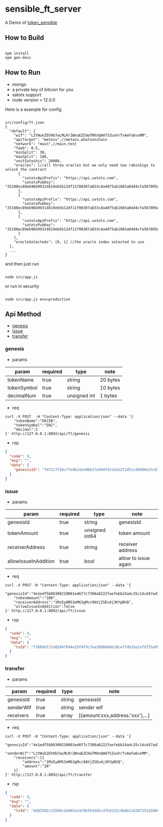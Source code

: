 # sensible_ft_server

A Demo of <a href="https://github.com/sensing-contract/token_sensible/blob/master/docs/token_cn.md">token_sensible</a>

## How to Build

```

npm install
npm gen-desc

```

## How to Run

- mongo
- a private key of bitcoin for you
- satotx support
- node version > 12.0.0

Here is a example for config

```

src/config/ft.json
{
  "default": {
    "wif": "L2YWukZEh9b7wLMLRrZWnaEZCHaTMXnQAH75ZuvhrTvAeFa6vxMM",
    "apiTarget": "metasv",//metasv,whatsonchain
    "network": "main",//main,test
    "feeb": 0.5,
    "minSplit": 30,
    "maxSplit": 100,
    "unitSatoshis": 20000,
    "oracles": [//all three oracles but we only need two rabinSigs to unlock the contract
      {
        "satotxApiPrefix": "https://api.satotx.com",
        "satotxPubKey": "25108ec89eb96b99314619eb5b124f11f00307a833cda48f5ab1865a04d4cfa567095ea4dd47cdf5c7568cd8efa77805197a67943fe965b0a558216011c374aa06a7527b20b0ce9471e399fa752e8c8b72a12527768a9fc7092f1a7057c1a1514b59df4d154df0d5994ff3b386a04d819474efbd99fb10681db58b1bd857f6d5"
      },
      {
        "satotxApiPrefix": "https://api.satotx.com",
        "satotxPubKey": "25108ec89eb96b99314619eb5b124f11f00307a833cda48f5ab1865a04d4cfa567095ea4dd47cdf5c7568cd8efa77805197a67943fe965b0a558216011c374aa06a7527b20b0ce9471e399fa752e8c8b72a12527768a9fc7092f1a7057c1a1514b59df4d154df0d5994ff3b386a04d819474efbd99fb10681db58b1bd857f6d5"
      },
      {
        "satotxApiPrefix": "https://api.satotx.com",
        "satotxPubKey": "25108ec89eb96b99314619eb5b124f11f00307a833cda48f5ab1865a04d4cfa567095ea4dd47cdf5c7568cd8efa77805197a67943fe965b0a558216011c374aa06a7527b20b0ce9471e399fa752e8c8b72a12527768a9fc7092f1a7057c1a1514b59df4d154df0d5994ff3b386a04d819474efbd99fb10681db58b1bd857f6d5"
      }
    ],
    "oracleSelecteds": [0, 1] //the oracle index selected to use
  },
  ...
}

```

and then just run

```

node src/app.js

```

or run in security

```

node src/app.js env=production

```

## <span id="apimethod">Api Method</span>

- [genesis](#genesis)
- [issue](#issue)
- [transfer](#transfer)

### <span id="genesis">genesis</span>

- params

| param       | required | type         | note     |
| ----------- | -------- | ------------ | -------- |
| tokenName   | true     | string       | 20 bytes |
| tokenSymbol | true     | string       | 10 bytes |
| decimalNum  | true     | unsigned int | 1 bytes  |

- req

```shell
curl -X POST  -H "Content-Type: application/json" --data '{
    "tokenName":"ENJIN",
    "tokenSymbol":"ENJ",
    "decimal":2
}' http://127.0.0.1:8092/api/ft/genesis
```

- rsp

```json
{
  "code": 0,
  "msg": "",
  "data": {
    "genesisId": "fd7117f26c7fedb2a5e9bb17ed94f42142e2f2d51cd6b80e25cb7874625dadd5"
  }
}
```

### <span id="issue">issue</span>

- params

| param                | required | type           | note                 |
| -------------------- | -------- | -------------- | -------------------- |
| genesisId            | true     | string         | genesisId            |
| tokenAmount          | true     | unsigned int64 | token amount         |
| receiverAddress      | true     | string         | receiver address     |
| allowIssueInAddition | true     | bool           | allow to issue again |

- req

```shell
curl -X POST -H "Content-Type: application/json" --data '{
    "genesisId":"4e1edf5b89300210001ed6f7c7398a0222faefebb24a4c35c14cd47ad39bfd1d",
    "tokenAmount":"100",
    "receiverAddress":"1MzEyAMS3eM63gMcc9AVjZSEu4j3KYpBVQ",
    "allowIssueInAddition":false
}' http://127.0.0.1:8092/api/ft/issue
```

- rsp

```json
{
  "code": 0,
  "msg": "",
  "data": {
    "txId": "f386bbf17a82047694e19f4fdc7ea209b66bb10ce7fdb31e1afd755a95e93f00"
  }
}
```

### <span id="transfer">transfer</span>

- params

| param     | required | type   | note                             |
| --------- | -------- | ------ | -------------------------------- |
| genesisId | true     | string | genesisId                        |
| senderWif | true     | string | sender wif                       |
| receivers | true     | array  | [{amount:xxx,address:'xxx'},...] |

- req

```shell
curl -X POST -H "Content-Type: application/json" --data '{
    "genesisId":"4e1edf5b89300210001ed6f7c7398a0222faefebb24a4c35c14cd47ad39bfd1d",
    "senderWif":"L2YWukZEh9b7wLMLRrZWnaEZCHaTMXnQAH75ZuvhrTvAeFa6vxMM",
    "receivers":[{
    	"address":"1MzEyAMS3eM63gMcc9AVjZSEu4j3KYpBVQ",
    	"amount":"20"
    }]
}' http://127.0.0.1:8092/api/ft/transfer
```

- rsp

```json
{
  "code": 0,
  "msg": "",
  "data": {
    "txId": "4d83502c13568c24485a2af9bfb5dd5cd764232c9b8b11b287151d10b6995810"
  }
}
```
